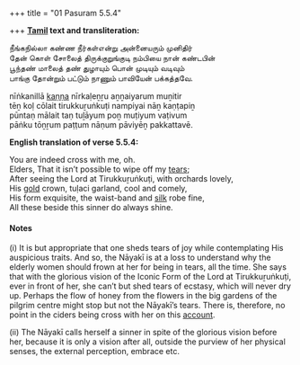 +++
title = "01 Pasuram 5.5.4"

+++
**[Tamil](/definition/tamil#history "show Tamil definitions") text and transliteration:**

நீங்கநில்லா கண்ண நீர்கள்என்று அன்னையரும் முனிதிர்  
தேன் கொள் சோலைத் திருக்குறுங்குடி நம்பியை நான் கண்டபின்  
பூந்தண் மாலைத் தண் துழாயும் பொன் முடியும் வடிவும்  
பாங்கு தோன்றும் பட்டும் நாணும் பாவியேன் பக்கத்தவே.

nīṅkanillā [kaṇṇa](/definition/kanna#history "show kaṇṇa definitions") nīrkaḷeṉṟu aṉṉaiyarum muṉitir  
tēṉ koḷ cōlait tirukkuṟuṅkuṭi nampiyai nāṉ kaṇṭapiṉ  
pūntaṇ mālait taṇ tuḻāyum poṉ muṭiyum vaṭivum  
pāṅku tōṉṟum paṭṭum nāṇum pāviyēṉ pakkattavē.

**English translation of verse 5.5.4:**

You are indeed cross with me, oh.  
Elders, That it isn’t possible to wipe off my [tears](/definition/tear#history "show tears definitions");  
After seeing the Lord at Tirukkuṟuṅkuṭi, with orchards lovely,  
His [gold](/definition/gold#history "show gold definitions") crown, tuḷaci garland, cool and comely,  
His form exquisite, the waist-band and [silk](/definition/silk#history "show silk definitions") robe fine,  
All these beside this sinner do always shine.

#### Notes

\(i\) It is but appropriate that one sheds tears of joy while contemplating His auspicious traits. And so, the Nāyakī is at a loss to understand why the elderly women should frown at her for being in tears, all the time. She says that with the glorious vision of the Iconic Form of the Lord at Tirukkuṟuṅkuṭi, ever in front of her, she can’t but shed tears of ecstasy, which will never dry up. Perhaps the flow of honey from the flowers in the big gardens of the pilgrim centre might stop but not the Nāyakī’s tears. There is, therefore, no point in the ciders being cross with her on this [account](/definition/account#history "show account definitions").

\(ii\) The Nāyakī calls herself a sinner in spite of the glorious vision before her, because it is only a vision after all, outside the purview of her physical senses, the external perception, embrace etc.


